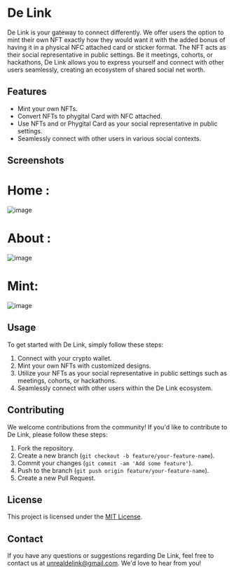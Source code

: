 # De Link

De Link is your gateway to connect differently. We offer users the option to mint their own NFT exactly how they would want it with the added bonus of having it in a physical NFC attached card or sticker format. The NFT acts as their social representative in public settings. Be it meetings, cohorts, or hackathons, De Link allows you to express yourself and connect with other users seamlessly, creating an ecosystem of shared social net worth.

## Features

- Mint your own NFTs.
- Convert NFTs to phygital Card with NFC attached.
- Use NFTs and or Phygital Card as your social representative in public settings.
- Seamlessly connect with other users in various social contexts.

## Screenshots
# Home : 
![image](https://github.com/KartikeyCode/de_link/assets/110187856/9c894571-55cb-426e-ab8e-1e424df343aa)
# About :
![image](https://github.com/KartikeyCode/de_link/assets/110187856/2db6a01d-f4c9-4f38-b87b-78a0a216628c)
# Mint:
![image](https://github.com/KartikeyCode/de_link/assets/110187856/ebe29aae-dce0-416f-9f76-3fc6707492f3)


## Usage

To get started with De Link, simply follow these steps:

1. Connect with your crypto wallet.
2. Mint your own NFTs with customized designs.
4. Utilize your NFTs as your social representative in public settings such as meetings, cohorts, or hackathons.
5. Seamlessly connect with other users within the De Link ecosystem.

## Contributing

We welcome contributions from the community! If you'd like to contribute to De Link, please follow these steps:

1. Fork the repository.
2. Create a new branch (`git checkout -b feature/your-feature-name`).
3. Commit your changes (`git commit -am 'Add some feature'`).
4. Push to the branch (`git push origin feature/your-feature-name`).
5. Create a new Pull Request.

## License

This project is licensed under the [MIT License](LICENSE).

## Contact

If you have any questions or suggestions regarding De Link, feel free to contact us at [unrealdelink@gmail.com](mailto:unrealdelink@gmail.com). We'd love to hear from you!
